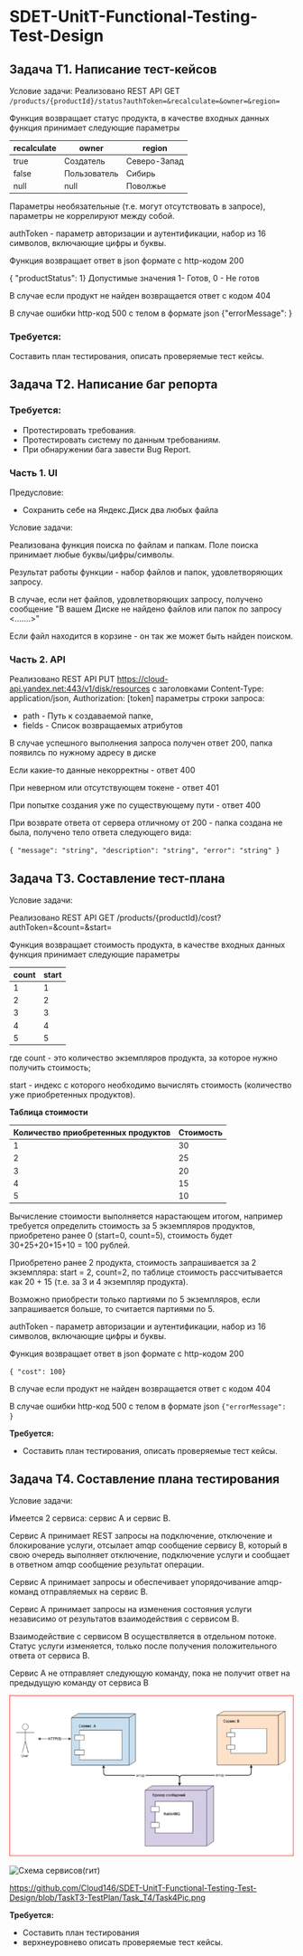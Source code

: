 # SDET-UnitT-Functional-Testing-Test-Design

## Задача Т1. Написание тест-кейсов

Условие задачи:
Реализовано REST API GET `/products/{productId}/status?authToken=&recalculate=&owner=&region=`

Функция возвращает статус продукта, в качестве входных данных функция принимает следующие параметры

|recalculate|owner|region|
|---|---|---|
|true|Создатель|Северо-Запад|
|false|Пользователь|Сибирь|
|null|null|Поволжье|

Параметры необязательные (т.е. могут отсутствовать в запросе), параметры не коррелируют между собой.

authToken - параметр авторизации и аутентификации, набор из 16 символов, включающие цифры и буквы.

Функция возвращает ответ в json формате с http-кодом 200

{ "productStatus": 1}
Допустимые значения 1- Готов, 0 - Не готов

В случае если продукт не найден возвращается ответ с кодом 404

В случае ошибки http-код 500 с телом в формате json {"errorMessage": }

### Требуется:
Составить план тестирования, описать проверяемые тест кейсы.

## Задача Т2. Написание баг репорта

### Требуется:
- Протестировать требования.
- Протестировать систему по данным требованиям.
- При обнаружении бага завести Bug Report.

### Часть 1. UI

Предусловие:
- Сохранить себе на Яндекс.Диск два любых файла

Условие задачи:

Реализована функция поиска по файлам и папкам. Поле поиска принимает любые буквы/цифры/символы.

Результат работы функции - набор файлов и папок, удовлетворяющих запросу.

В случае, если нет файлов, удовлетворяющих запросу, получено сообщение "В вашем Диске не найдено файлов или папок по запросу <.......>"

Если файл находится в корзине - он так же может быть найден поиском.

### Часть 2. API

Реализовано REST API PUT https://cloud-api.yandex.net:443/v1/disk/resources с заголовками Content-Type: application/json, Authorization: [token] параметры строки запроса: 
- path - Путь к создаваемой папке, 
- fields - Список возвращаемых атрибутов

В случае успешного выполнения запроса получен ответ 200, папка появилсь по нужному адресу в диске

Если какие-то данные некорректны - ответ 400

При неверном или отсутствующем токене - ответ 401

При попытке создания уже по существующему пути - ответ 400

При возврате ответа от сервера отличному от 200 - папка создана не была, получено тело ответа следующего вида:

`{ "message": "string", "description": "string", "error": "string" }`

## Задача Т3. Составление тест-плана

Условие задачи: 

Реализовано REST API GET /products/{productId}/cost?authToken=&count=&start=

Функция возвращает стоимость продукта, в качестве входных данных функция принимает следующие параметры

| count | start |
|-------|-------|
| 1     | 1     |
| 2     | 2     |
| 3     | 3     |
| 4     | 4     |
| 5     | 5     |

где count - это количество экземпляров продукта, за которое нужно получить стоимость;

start - индекс с которого необходимо вычислять стоимость (количество уже приобретенных продуктов).

**Таблица стоимости**

| Количество приобретенных продуктов | Стоимость |
|------------------------------------|-----------|
| 1                                  | 30        |
| 2                                  | 25        |
| 3                                  | 20        |
| 4                                  | 15        |
| 5                                  | 10        |

Вычисление стоимости выполняется нарастающем итогом, например требуется определить стоимость за 5 экземпляров продуктов, приобретено ранее 0 (start=0, count=5), стоимость будет 30+25+20+15+10 = 100 рублей.

Приобретено ранее 2 продукта, стоимость запрашивается за 2 экземпляра: start = 2, count=2, по таблице стоимость рассчитывается как 20 + 15 (т.е. за 3 и 4 экземпляр продукта).

Возможно приобрести только партиями по 5 экземпляров, если запрашивается больше, то считается партиями по 5.

authToken - параметр авторизации и аутентификации, набор из 16 символов, включающие цифры и буквы.

Функция возвращает ответ в json формате с http-кодом 200

`{ "cost": 100}`

В случае если продукт не найден возвращается ответ с кодом 404

В случае ошибки http-код 500 с телом в формате json `{"errorMessage": }`

**Требуется:**
- Составить план тестирования, описать проверяемые тест кейсы.

## Задача T4. Составление плана тестирования

Условие задачи:

Имеется 2 сервиса: сервис А и сервис B. 

Cервис А принимает REST запросы на подключение, отключение и блокирование услуги, отсылает amqp сообщение сервису B, который в свою очередь выполняет отключение, подключение услуги и сообщает в ответном amqp сообщение результат операции.

Сервис А принимает запросы и обеспечивает упорядочивание amqp-команд отправляемых на сервис В.

Cервис А принимает запросы на изменения состояния услуги независимо от результатов взаимодействия с сервисом В. 

Взаимодействие с сервисом B осуществляется в отдельном потоке. Статус услуги изменяется, только после получения положительного ответа от сервиса В.

Сервис А не отправляет следующую команду, пока не получит ответ на предыдущую команду от сервиса B

![Схема сервисов(локальный)](\Task_T4\Task4Pic.png "Схема сервисов")

![Схема сервисов(гит)]([\Task_T4\Task4Pic.png](https://github.com/Cloud146/SDET-UnitT-Functional-Testing-Test-Design/blob/TaskT3-TestPlan/Task_T4/Task4Pic.png) "Схема сервисов")

https://github.com/Cloud146/SDET-UnitT-Functional-Testing-Test-Design/blob/TaskT3-TestPlan/Task_T4/Task4Pic.png

**Требуется:**
- Составить план тестирования
- верхнеуровнево описать проверяемые тест кейсы.


